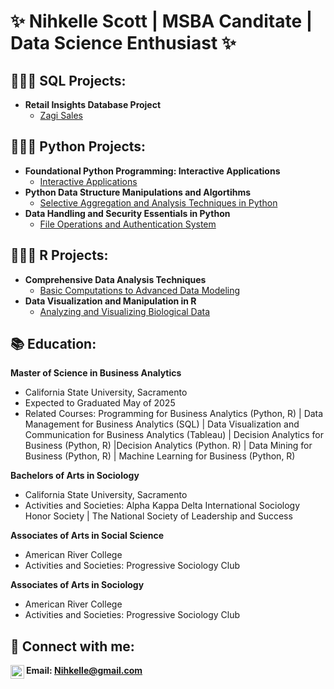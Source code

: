 <h1>✨ Nihkelle Scott | MSBA Canditate | Data Science Enthusiast ✨</h1> 

<h2>👩🏽‍💻 SQL Projects:</h2>

- <b>Retail Insights Database Project</b>
  - [Zagi Sales](https://github.com)
 
<h2>👩🏽‍💻 Python Projects:</h2>

- <b>Foundational Python Programming: Interactive Applications</b>
  - [Interactive Applications](https://github.com/nihkelle/Python_InteractiveApplications/tree/main) 
- <b>Python Data Structure Manipulations and Algortihms</b>
  - [Selective Aggregation and Analysis Techniques in Python](https://github.com/nihkelle/Python_Selective-Aggregation-and-Analysis-Techniques-in-Python/tree/main) 
- <b>Data Handling and Security Essentials in Python</b>
  - [File Operations and Authentication System](https://github.com/nihkelle/Python_File-Operations-and-Authentication-System) 

<h2>👩🏽‍💻 R Projects:</h2>

- <b>Comprehensive Data Analysis Techniques</b>
  - [Basic Computations to Advanced Data Modeling](https://github.com/nihkelle/R_Basic_Computations_to_Advanced_Data_Modeling)
- <b>Data Visualization and Manipulation in R</b>
  - [Analyzing and Visualizing Biological Data](https://github.com/nihkelle/R_Analyzing-and-Visualizing-Biological-Data) 

<h2>📚 Education:</h2>

<b> Master of Science in Business Analytics</b>
- California State University, Sacramento
- Expected to Graduated May of 2025
- Related Courses: Programming for Business Analytics (Python, R) | Data Management for Business Analytics (SQL) | Data Visualization and Communication for Business Analytics (Tableau) | Decision Analytics for Business (Python, R) |Decision Analytics (Python. R) | Data Mining for Business (Python, R) | Machine Learning for Business (Python, R)

<b> Bachelors of Arts in Sociology </b> 
- California State University, Sacramento
- Activities and Societies: Alpha Kappa Delta International Sociology Honor Society | The National Society of Leadership and Success

<b> Associates of Arts in Social Science </b>
- American River College
- Activities and Societies: Progressive Sociology Club

<b> Associates of Arts in Sociology </b>
- American River College
- Activities and Societies: Progressive Sociology Club
  
<h2>🤳 Connect with me:</h2>

[<img align="left" alt="Edward | LinkedIn" width="22px" src="https://cdn.jsdelivr.net/npm/simple-icons@v3/icons/linkedin.svg" />][linkedin]
<b> Email: Nihkelle@gmail.com </b>

[linkedin]: https://www.linkedin.com/in/nihkelle-scott-478415257/


